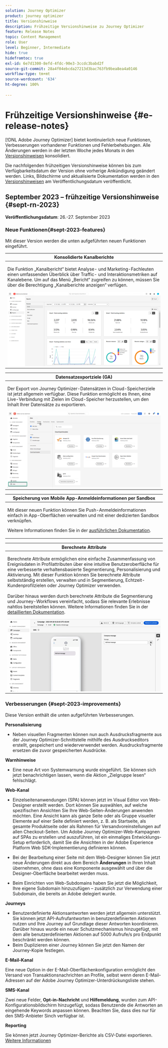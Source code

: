 ```yaml
---
solution: Journey Optimizer
product: journey optimizer
title: Versionshinweise
description: Frühzeitige Versionshinweise zu Journey Optimizer
feature: Release Notes
topic: Content Management
role: User
level: Beginner, Intermediate
hide: true
hidefromtoc: true
exl-id: 6e7d1300-8efd-4fdc-90e3-3ccdc3babd2f
source-git-commit: 28a4f04ebcda27213d3bac763fb9bea8ea4a0146
workflow-type: tm+mt
source-wordcount: '634'
ht-degree: 100%

---
```


# Frühzeitige Versionshinweise {#e-release-notes}

[!DNL Adobe Journey Optimizer] bietet kontinuierlich neue Funktionen, Verbesserungen vorhandener Funktionen und Fehlerbehebungen. Alle Änderungen werden in der letzten Woche jedes Monats in den [Versionshinweisen](release-notes.md) konsolidiert.

Die nachfolgenden frühzeitigen Versionshinweise können bis zum Verfügbarkeitsdatum der Version ohne vorherige Ankündigung geändert werden. Links, Bildschirme und aktualisierte Dokumentation werden in den [Versionshinweisen](release-notes.md) am Veröffentlichungsdatum veröffentlicht.

## September 2023 – frühzeitige Versionshinweise {#sept-rn-2023}

**Veröffentlichungsdatum**: 26.-27. September 2023

### Neue Funktionen{#sept-2023-features}

Mit dieser Version werden die unten aufgeführten neuen Funktionen eingeführt.


<table>
<thead>
<tr>
<th><strong>Konsolidierte Kanalberichte</strong><br/></th>
</tr>
</thead>
<tbody>
<tr>
<td>
<p>Die Funktion „Kanalbericht“ bietet Analyse- und Marketing-Fachleuten einen umfassenden Überblick über Traffic- und Interaktionsmetriken auf Kanalebene. Um auf das Menü „Bericht“ zugreifen zu können, müssen Sie über die Berechtigung „Kanalberichte anzeigen“ verfügen.</p>
<img src="assets/channel-reports.png"/>
<!--p>For more information, refer to the <a href="../in-app/get-started-in-app.md">detailed documentation</a>.</p-->
</tr>
</tbody>
</table>


<table>
<thead>
<tr>
<th><strong>Datensatzexportziele (GA)</strong><br/></th>
</tr>
</thead>
<tbody>
<tr>
<td>
<p>Der Export von Journey Optimizer-Datensätzen in Cloud-Speicherziele ist jetzt allgemein verfügbar. Diese Funktion ermöglicht es Ihnen, eine Live-Verbindung mit Zielen im Cloud-Speicher herzustellen, um den Inhalt Ihrer Datensätze zu exportieren.</p>
<img src="../data/assets/dataset-export-setup.png">
<!--p>For more information, refer to the <a href="../audience/get-started-audience-orchestration.md">detailed documentation</a>.</p-->
</td>
</tr>
</tbody>
</table>

<table>
<thead>
<tr>
<th><strong>Speicherung von Mobile App-Anmeldeinformationen per Sandbox</strong><br/></th>
</tr>
</thead>
<tbody>
<tr>
<td>
<p>Mit dieser neuen Funktion können Sie Push-Anmeldeinformationen einfach in App-Oberflächen verwalten und mit einer dedizierten Sandbox verknüpfen.</p>
<p>Weitere Informationen finden Sie in der <a href="../in-app/inapp-configuration.md">ausführlichen Dokumentation</a>.</p>
</tr>
</tbody>
</table>

<table>
<thead>
<tr>
<th><strong>Berechnete Attribute</strong><br/></th>
</tr>
</thead>
<tbody>
<tr>
<td>
<p>Berechnete Attribute ermöglichen eine einfache Zusammenfassung von Ereignisdaten in Profilattributen über eine intuitive Benutzeroberfläche für eine verbesserte verhaltensbasierte Segmentierung, Personalisierung und Aktivierung. Mit dieser Funktion können Sie berechnete Attribute selbstständig erstellen, verwalten und in Segmentierung, Echtzeit-Kundenprofilzielen oder Journey Optimizer verwenden.<br/><br/>
Darüber hinaus werden durch berechnete Attribute die Segmentierung und Journey-Workflows vereinfacht, sodass Sie relevante Erlebnisse nahtlos bereitstellen können. Weitere Informationen finden Sie in der <a href="https://experienceleague.adobe.com/docs/experience-platform/profile/computed-attributes/overview.html?lang=de">detaillierten Dokumentation</a>.</p>
<img src="assets/do-not-localize/computed-attributes.gif">
</tr>
</tbody>
</table>


### Verbesserungen {#sept-2023-improvements}

Diese Version enthält die unten aufgeführten Verbesserungen.

<!--**Audiences**

* You can now target audiences uploaded from a CSV file into journeys and campaigns.
* You can now target audiences resulting from composition workflows into journeys. -->

**Personalisierung**

* Neben visuellen Fragmenten können nun auch Ausdrucksfragmente aus der Journey Optimizer-Schnittstelle mithilfe des Ausdruckseditors erstellt, gespeichert und wiederverwendet werden. Ausdrucksfragmente ersetzen die zuvor gespeicherten Ausdrücke.

**Warnhinweise**

* Eine neue Art von Systemwarnung wurde eingeführt. Sie können sich jetzt benachrichtigen lassen, wenn die Aktion „Zielgruppe lesen“ fehlschlägt.

**Web-Kanal**

* Einzelseitenanwendungen (SPA) können jetzt im Visual Editor von Web-Designer erstellt werden. Dort können Sie auswählen, auf welche spezifischen Ansichten Sie Ihre Web-Seiten-Änderungen anwenden möchten. Eine Ansicht kann als ganze Seite oder als Gruppe visueller Elemente auf einer Seite definiert werden, z. B. als Startseite, als gesamte Produktseite oder als Rahmen für Versandvoreinstellungen auf allen Checkout-Seiten. Um Adobe Journey Optimizer-Web-Kampagnen auf SPAs zu erstellen und auszuführen, ist ein einmaliges Entwicklungs-Setup erforderlich, damit Sie die Ansichten in der Adobe Experience Platform Web SDK-Implementierung definieren können.

* Bei der Bearbeitung einer Seite mit dem Web-Designer können Sie jetzt neue Änderungen direkt aus dem Bereich **Änderungen** in Ihren Inhalt übernehmen, ohne dass eine Komponente ausgewählt und über die Designer-Oberfläche bearbeitet werden muss.
* Beim Einrichten von Web-Subdomains haben Sie jetzt die Möglichkeit, Ihre eigene Subdomain hinzuzufügen – zusätzlich zur Verwendung einer Subdomain, die bereits an Adobe delegiert wurde.

**Journeys**

* Benutzerdefinierte Aktionsantworten werden jetzt allgemein unterstützt. Sie können jetzt API-Aufrufantworten in benutzerdefinierten Aktionen nutzen und Ihre Journey auf Grundlage dieser Antworten koordinieren. Darüber hinaus wurde ein neuer Schutzmechanismus hinzugefügt, mit dem alle benutzerdefinierten Aktionen auf 5000 Aufrufe/s pro Endpunkt beschränkt werden können.
* Beim Duplizieren einer Journey können Sie jetzt den Namen der Journey-Kopie festlegen.

<!--
* The maximum duration that you can define in the Wait activity is now 29 days instead of 30.
-->

**E-Mail-Kanal**

Eine neue Option in der E-Mail-Oberflächenkonfiguration ermöglicht den Versand von Transaktionsnachrichten an Profile, selbst wenn deren E-Mail-Adressen auf der Adobe Journey Optimizer-Unterdrückungsliste stehen.

**SMS-Kanal**

Zwei neue Felder, **Opt-in-Nachricht** und **Hilfemeldung**, wurden zum API-Konfigurationsbildschirm hinzugefügt, sodass Benutzende die Antworten an eingehende Keywords anpassen können. Beachten Sie, dass dies nur für den SMS-Anbieter Sinch verfügbar ist.

**Reporting**

Sie können jetzt Journey Optimizer-Berichte als CSV-Datei exportieren. [Weitere Informationen](../reports/global-report.md#export-reports)

<!--**Decision management**

Enhancements have been made to the audience picker in journeys or campaigns, with the addition of new columns displaying the origin and update frequency of audiences.    -->
